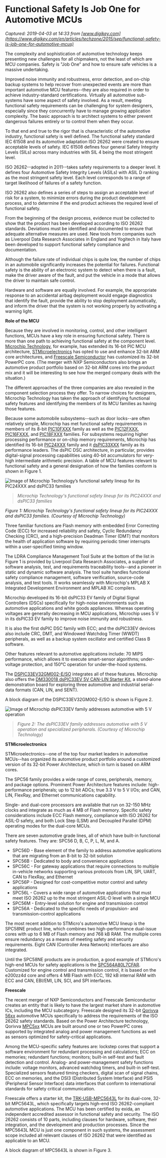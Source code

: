# Functional Safety Is Job One for Automotive MCUs

_Captured: 2019-04-03 at 14:33 from [www.digikey.com](https://www.digikey.com/en/articles/techzone/2015/sep/functional-safety-is-job-one-for-automotive-mcus)_

The complexity and sophistication of automotive technology keeps presenting new challenges for all chipmakers, not the least of which are MCU companies. Safety is "Job One" and how to ensure safe vehicles is a massive undertaking.

Improved noise immunity and robustness, error detection, and on-chip backup systems to help recover from unexpected events are more than important automotive MCU features--they are also required in order to achieve industry-standard certifications. Virtually all automotive sub-systems have some aspect of safety involved. As a result, meeting functional safety requirements can be challenging for system designers, especially since they concurrently have to manage growing application complexity. The basic approach is to architect systems to either prevent dangerous failures entirely or to control them when they occur.

To that end and true to the rigor that is characteristic of the automotive industry, functional safety is well defined. The functional safety standard IEC 61508 and its automotive adaptation ISO 26262 were created to ensure acceptable levels of safety. IEC 61508 defines four general Safety Integrity Levels (SILs) across many industries with SIL 4 being the most stringent level.

ISO 26262--adopted in 2011--takes safety requirements to a deeper level. It defines four Automotive Safety Integrity Levels (ASILs) with ASIL D ranking as the most stringent safety level. Each level corresponds to a range of target likelihood of failures of a safety function.

ISO 26262 also defines a series of steps to assign an acceptable level of risk for a system, to minimize errors during the product development process, and to determine if the end product achieves the required level of functional safety.

From the beginning of the design process, evidence must be collected to show that the product has been developed according to ISO 26262 standards. Deviations must be identified and documented to ensure that adequate alternative measures are used. New tools from companies such as Liverpool Data Research Associates in England and Yogitech in Italy have been developed to support functional safety compliance and documentation.

Although the failure rate of individual chips is quite low, the number of chips in an automobile significantly increases the potential for failures. Functional safety is the ability of an electronic system to detect when there is a fault, make the driver aware of the fault, and put the vehicle in a mode that allows the driver to maintain safe control.

Hardware and software are equally involved. For example, the appropriate response to an accidental airbag deployment would engage diagnostics that identify the fault, provide the ability to stop deployment automatically, and inform the driver that the system is not working properly by activating a warning light.

**Role of the MCU**

Because they are involved in monitoring, control, and other intelligent functions, MCUs have a key role in ensuring functional safety. There is more than one path to achieving functional safety at the component level. [Microchip Technology](https://www.digikey.com/Suppliers/US/Microchip-Technology.page?lang=en), for example, has extended its 16-bit PIC MCU architecture, [STMicroelectronics](https://www.digikey.com/Suppliers/US/STMicroelectronics.page?lang=en) has opted to use and enhance 32-bit ARM core architectures, and [Freescale Semiconductor](https://www.digikey.com/Suppliers/US/Freescale-Semiconductor.page?lang=en) has customized its 32-bit PowerPC core. (The merger with NXP Semiconductors also brings an automotive product portfolio based on 32-bit ARM cores into the product mix and it will be interesting to see how the merged company deals with the situation.)

The different approaches of the three companies are also revealed in the component selection process they offer. To narrow choices for designers, Microchip Technology has taken the approach of identifying functional safety features and identifying the members of its MCU families as having those features.

Because some automobile subsystems--such as door locks--are often relatively simple, Microchip has met functional safety requirements in members of its 8-bit [PIC10FXXX](https://www.digikey.com/product-search/en/integrated-circuits-ics/embedded-microcontrollers/2556109?k=PIC10F) family as well as the [PIC12FXXX](https://www.digikey.com/product-search/en/integrated-circuits-ics/embedded-microcontrollers/2556109?k=PIC12F&stock=1), [PIC16FXXX](https://www.digikey.com/product-search/en/integrated-circuits-ics/embedded-microcontrollers/2556109?k=PIC16F&stock=1), and [PIC18FXXX](https://www.digikey.com/product-search/en/integrated-circuits-ics/embedded-microcontrollers/2556109?k=PIC18F&stock=1) families. For subsystems requiring higher processing performance or on-chip memory requirements, Microchip has identified its 16-bit [PIC24XXX](https://www.digikey.com/product-search/en/integrated-circuits-ics/embedded-microcontrollers/2556109?k=PIC24F&stock=1) family and it [dsPIC33XXX](https://www.digikey.com/product-search/en/integrated-circuits-ics/embedded-microcontrollers/2556109?k=dsPIC33&stock=1) family as its performance leaders. The dsPIC DSC architecture, in particular, provides digital-signal processing capabilities using 40-bit accumulators for very-high intermediate arithmetic precision. A table of MCU features relevant to functional safety and a general designation of how the families conform is shown in Figure 1.

![Image of Microchip Technology’s functional safety lineup for its PIC24XXX and dsPIC33 families](https://www.digikey.com/-/media/Images/Article%20Library/TechZone%20Articles/2015/September/Functional%20Safety%20Is%20Job%20One%20for%20Automotive%20MCUs/article-2015september-functional-safety-fig1.jpg?la=en&ts=3a48225a-6a73-4091-b797-8d7d2da27895)

> _Microchip Technology's functional safety lineup for its PIC24XXX and dsPIC33 families_

_Figure 1: Microchip Technology's functional safety lineup for its PIC24XXX and dsPIC33 families. (Courtesy of Microchip Technology)_

Three familiar functions are Flash memory with embedded Error Correcting Code (ECC) for increased reliability and safety, Cyclic Redundancy Checking (CRC), and a high-precision Deadman Timer (DMT) that monitors the health of application software by requiring periodic timer interrupts within a user-specified timing window.

The LDRA Compliance Management Tool Suite at the bottom of the list in Figure 1 is provided by Liverpool Data Research Associates, a supplier of software analysis, test, and requirements traceability tools--and a pioneer in static and dynamic software analysis. The tool suite handles functional safety compliance management, software verification, source-code analysis, and test tools. It works seamlessly with Microchip's MPLAB X Integrated Development Environment and MPLAB XC compilers.

Microchip developed its 16-bit dsPIC33 EV family of Digital Signal Controllers (DSCs) specifically for high-noise environments such as automotive applications and white goods appliances. Whereas operating voltages are generally decreasing in MCU applications, Microchip uses 5 V in its dsPIC33 EV family to improve noise immunity and robustness.

It is also the first dsPIC DSC family with ECC; and the dsPIC33EV devices also include CRC, DMT, and Windowed Watchdog Timer (WWDT) peripherals, as well as a backup system oscillator and certified Class B software.

Other features relevant to automotive applications include: 70 MIPS performance, which allows it to execute smart-sensor algorithms; under-voltage protection, and 150°C operation for under-the-hood systems.

The [DSPIC33EV32GM002-E/SO](https://www.digikey.com/product-detail/en/DSPIC33EV32GM002-E%2FSO/DSPIC33EV32GM002-E%2FSO-ND/5252345) integrates all of these features. Microchip also offers the [DM330018 dsPIC33EV 5V CAN-LIN Starter Kit](https://www.digikey.com/product-detail/en/DM330018/DM330018-ND/5050775), a stand-alone demonstration board for exploring three automotive and industrial serial-data formats (CAN, LIN, and SENT).

A block diagram of the DSPIC33EV32GM002-E/SO is shown is Figure 2.

![Image of Microchip dsPIC33EV family addresses automotive with 5 V operation](https://www.digikey.com/-/media/Images/Article%20Library/TechZone%20Articles/2015/September/Functional%20Safety%20Is%20Job%20One%20for%20Automotive%20MCUs/article-2015september-functional-safety-fig2.jpg?la=en&ts=687a87b8-81ce-4211-9234-b57fc000a773)

> _Figure 2: The dsPIC33EV family addresses automotive with 5 V operation and specialized peripherals. (Courtesy of Microchip Technology)_

**STMicroelectronics**

STMicroelectronics--one of the top four market leaders in automotive MCUs--has organized its automotive product portfolio around a customized version of its 32-bit Power Architecture, which in turn is based on ARM cores.

The SPC56 family provides a wide range of cores, peripherals, memory, and package options. Prominent Power Architecture features include: high-performance peripherals; up to 12 bit ADCs; true 3.3 V to 5 V I/Os; and CAN, LIN, FlexRay, and Ethernet communications capability.

Single- and dual-core processors are available that run on 32-150 MHz clocks and integrate as much as 4 MB of Flash memory. Specific safety considerations include ECC Flash memory, compliance with ISO 26262 for ASIL-D safety, and both Lock Step (LSM) and Decoupled Parallel (DPM) operating modes for the dual-core MCUs.

There are seven automotive grade lines, all of which have built-in functional safety features. They are: SPC56 D, B, C, P, L, M, and A.

  * SPC56D - Base element of the family to address automotive applications that are migrating from an 8-bit to 32-bit solution
  * SPC56B - Dedicated to body and convenience applications
  * SPC56C - For gateway applications that require connections to multiple in-vehicle networks supporting various protocols from LIN, SPI, UART, CAN to FlexRay, and Ethernet
  * SPC56P - Designed for cost-competitive motor control and safety applications
  * SPC56L - Covers a wide range of automotive applications that must meet ISO 26262 up to the most stringent ASIL-D level with a single MCU
  * SPC56M - Entry-level solution for engine and transmission control
  * SPC56A - Dedicated to the specific needs of propulsion- and transmission-control applications

The most recent addition to STMicro's automotive MCU lineup is the SPC58NE product line, which combines two high-performance dual-issue cores with up to 6 MB of Flash memory and 768 kB RAM. The multiple cores ensure redundancy as a means of meeting safety and security requirements. Eight CAN (Controller Area Network) interfaces are also integrated.

Until the SPC58NE products are in production, a good example of STMicro's high-end MCUs for safety applications is the [SPC564A80L7CFAR](https://www.digikey.com/product-detail/en/SPC564A80L7CFAR/497-11621-2-ND/2746832). Customized for engine control and transmission control, it is based on the e200zz4d core and offers 4 MB Flash with ECC, 192 kB internal RAM with ECC and CAN, EBI/EMI, LIN, SCI, and SPI interfaces.

**Freescale**

The recent merger of NXP Semiconductors and Freescale Semiconductor creates an entity that is likely to have the largest market share in automotive ICs, including the MCU subcategory. Freescale designed its 32-bit [Qorivva 56xx](https://www.digikey.com/product-search/en/integrated-circuits-ics/embedded-microcontrollers/2556109?k=Qorivva%2056) automotive MCUs specifically to address the requirements of the ISO 26262 safety standards. Based on the Power Architecture technology, Qorivva [MPC5xx](https://www.digikey.com/product-search/en/integrated-circuits-ics/embedded-microcontrollers/2556109?k=MPC5xx) MCUs are built around one or two PowerPC cores supported by integrated analog and power management functions as well as sensors optimized for safety-critical applications.

Among the MCU-specific safety features are: lockstep cores that support a software environment for redundant processing and calculations; ECC on memories; redundant functions; monitors; built-in self-test and fault detection and control. Analog- and power-management safety functions include: voltage monitors, advanced watchdog timers, and built-in self-test. Specialized sensors featured timing checkers, digital scan of signal chains, ECC on memories, and the DSI3 (Distributed System Interface) and PSI5 (Peripheral Sensor Interface) data interfaces that conform to international standards for safety critical communication.

Freescale offers a starter kit, the [TRK-USB-MPC5643L](https://www.digikey.com/product-detail/en/TRK-USB-MPC5643L/TRK-USB-MPC5643L-ND/4234025) for its dual-core, 32-bit MPC5643L, which specifically targets high-end ISO 26262-compliant automotive applications. The MCU has been certified by exida, an independent accredited assessor in functional safety and security. The ISO 26262 consists of 10 parts, including clauses for hardware, software, their integration, and the development and production processes. Since the MPC5643L MCU is just one component in such systems, the assessment scope included all relevant clauses of ISO 26262 that were identified as applicable to an MCU.

A block diagram of MPC5643L is shown in Figure 3.
